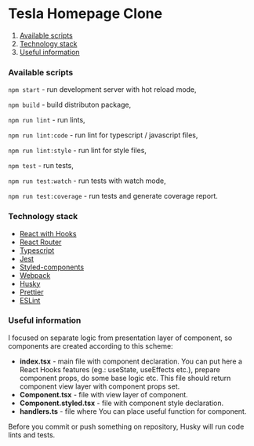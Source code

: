 # Tesla Homepage Clone


 
1. [Available scripts](#scripts)
2. [Technology stack](#technology)
3. [Useful information](#information)

<a name="scripts" />

### Available scripts

`npm start` - run development server with hot reload mode,

`npm build` - build distributon package,

`npm run lint` - run lints,

`npm run lint:code` - run lint for typescript / javascript files,

`npm run lint:style` - run lint for style files,

`npm test` - run tests,

`npm run test:watch` - run tests with watch mode,

`npm run test:coverage` - run tests and generate coverage report.

<a name="technology" />

### Technology stack

- [React with Hooks](https://pl.reactjs.org/)
- [React Router](https://reacttraining.com/react-router/web/guides/quick-start)
- [Typescript](https://www.typescriptlang.org/)
- [Jest](https://jestjs.io/)
- [Styled-components](https://styled-components.com/)
- [Webpack](https://webpack.js.org/)
- [Husky](https://github.com/typicode/husky)
- [Prettier](https://prettier.io/)
- [ESLint](https://eslint.org/)

<a name="information" />

### Useful information

I focused on separate logic from presentation layer of component, so components are created according to this scheme:
- **index.tsx** - main file with component declaration. You can put here a React Hooks features (eg.: useState, useEffects etc.), prepare component props, do some base logic etc. This file should return component view layer with component props set.
- **Component.tsx** - file with view layer of component.
- **Component.styled.tsx** - file with component style declaration.
- **handlers.ts** - file where You can place useful function for component.

Before you commit or push something on repository, Husky will run code lints and tests.
